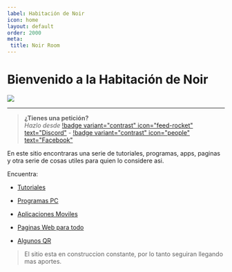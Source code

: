```yaml
---
label: Habitación de Noir
icon: home
layout: default
order: 2000
meta:
 title: Noir Room
---
```

# Bienvenido a la Habitación de Noir

![](https://i.postimg.cc/sfLxZ3BC/NOIR-ROOM.png)

---

> **¿Tienes una petición?**       
> *Hazlo desde* [!badge variant="contrast" icon="feed-rocket" text="Discord"](https://discord.gg/hVKeY3uEru) - [!badge variant="contrast" icon="people" text="Facebook"](https://www.facebook.com/dex.noir.room)

En este sitio encontraras una serie de tutoriales, programas, apps, paginas y otra serie de cosas utiles para quien lo considere asi.

Encuentra:

- [Tutoriales](https://noiroom.dexspidey.workers.dev/tutoriales/)

- [Programas PC](https://noiroom.dexspidey.workers.dev/aplicaciones/escritorio/)

- [Aplicaciones Moviles](https://noiroom.dexspidey.workers.dev/aplicaciones/movil/)

- [Paginas Web para todo](https://noiroom.dexspidey.workers.dev/paginas/)

- [Algunos QR](https://noiroom.dexspidey.workers.dev/otrosqr/)

> El sitio esta en construccion constante, por lo tanto seguiran llegando mas aportes.
